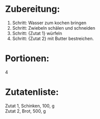 # Zubereitung:
1. Schritt: Wasser zum kochen bringen
2. Schritt: Zwiebeln schälen und schneiden
3. Schritt: {Zutat 1} würfeln
4. Schritt: {Zutat 2} mit Butter bestreichen.

# Portionen:
4

# Zutatenliste:
Zutat 1, Schinken, 100, g  
Zutat 2, Brot, 500, g